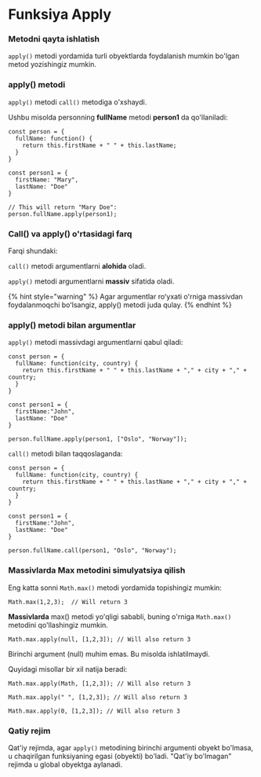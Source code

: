 # Funksiya Apply

### Metodni qayta ishlatish

`apply()` metodi yordamida turli obyektlarda foydalanish mumkin bo'lgan metod yozishingiz mumkin.

### apply() metodi

`apply()` metodi `call()` metodiga o'xshaydi.

Ushbu misolda personning **fullName** metodi **person1** da qo'llaniladi:

```
const person = {
  fullName: function() {
    return this.firstName + " " + this.lastName;
  }
}

const person1 = {
  firstName: "Mary",
  lastName: "Doe"
}

// This will return "Mary Doe":
person.fullName.apply(person1);
```

### Call() va apply() o'rtasidagi farq

Farqi shundaki:

`call()` metodi argumentlarni **alohida** oladi.

`apply()` metodi argumentlarni **massiv** sifatida oladi.

{% hint style="warning" %}
Agar argumentlar roʻyxati oʻrniga massivdan foydalanmoqchi boʻlsangiz, apply() metodi juda qulay.
{% endhint %}

### apply() metodi bilan argumentlar

`apply()` metodi massivdagi argumentlarni qabul qiladi:

```
const person = {
  fullName: function(city, country) {
    return this.firstName + " " + this.lastName + "," + city + "," + country;
  }
}

const person1 = {
  firstName:"John",
  lastName: "Doe"
}

person.fullName.apply(person1, ["Oslo", "Norway"]);
```

`call()` metodi bilan taqqoslaganda:

```
const person = {
  fullName: function(city, country) {
    return this.firstName + " " + this.lastName + "," + city + "," + country;
  }
}

const person1 = {
  firstName:"John",
  lastName: "Doe"
}

person.fullName.call(person1, "Oslo", "Norway");
```

### Massivlarda Max metodini simulyatsiya qilish

Eng katta sonni `Math.max()` metodi yordamida topishingiz mumkin:

```
Math.max(1,2,3);  // Will return 3
```

**Massivlarda** max() metodi yo'qligi sababli, buning o'rniga `Math.max()`  metodini qo'llashingiz mumkin.

```
Math.max.apply(null, [1,2,3]); // Will also return 3
```

Birinchi argument (null) muhim emas. Bu misolda ishlatilmaydi.

Quyidagi misollar bir xil natija beradi:

```
Math.max.apply(Math, [1,2,3]); // Will also return 3
```

```
Math.max.apply(" ", [1,2,3]); // Will also return 3
```

```
Math.max.apply(0, [1,2,3]); // Will also return 3
```

### Qatiy rejim

Qat'iy rejimda, agar `apply()` metodining birinchi argumenti obyekt bo'lmasa, u chaqirilgan funksiyaning egasi (obyekti) bo'ladi. "Qat'iy bo'lmagan" rejimda u global obyektga aylanadi.
